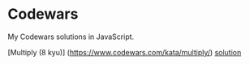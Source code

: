 # Codewars

My Codewars solutions in JavaScript.
<br />

[Multiply (8 kyu)] (https://www.codewars.com/kata/multiply/)
[solution](https://github.com/timothyrobards/Codewars/blob/master/Multiply.js)
